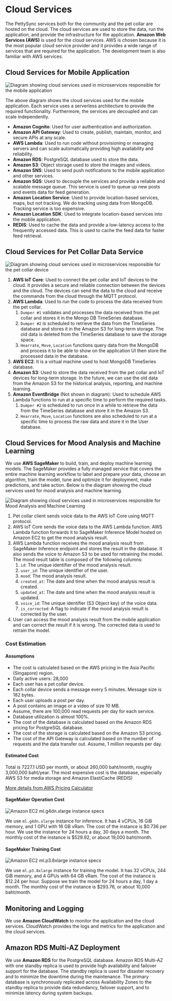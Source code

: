 # Cloud Services

The PettySync services both for the community and the pet collar are hosted on the cloud. The cloud services are used to store the data, run the application, and provide the infrastructure for the application. **Amazon Web Services (AWS)** is used for the cloud services. AWS is chosen because it is the most popular cloud service provider and it provides a wide range of services that are required for the application. The development team is also familiar with AWS services.

## Cloud Services for Mobile Application

![Diagram showing cloud services used in microservices responsible for the mobile application](./img/mobile-app-cloud.png)

The above diagram shows the cloud services used for the mobile application. Each service uses a serverless architecture to provide the required functionality. Furthermore, the services are decoupled and can scale independently.

- **Amazon Cognito**: Used for user authentication and authorization.
- **Amazon API Gateway**: Used to create, publish, maintain, monitor, and secure APIs at any scale.
- **AWS Lambda**: Used to run code without provisioning or managing servers and can scale automatically providing high availability and reliability.
- **Amazon RDS**: PostgreSQL database used to store the data.
- **Amazon S3**: Object storage used to store the images and videos.
- **Amazon SNS**: Used to send push notifications to the mobile application and other services.
- **Amazon SQS**: Used to decouple the services and provide a reliable and scalable message queue. This service is used to queue up new posts and events data for feed generation.
- **Amazon Location Service**: Used to provide location-based services, maps, but not tracking. We do tracking using data from MongoDB. Tracking service is too expensive.
- **Amazon Location SDK**: Used to integrate location-based services into the mobile application.
- **REDIS**: Used to cache the data and provide a low-latency access to the frequently accessed data. This is used to cache the feed data for faster feed retrieval.    

## Cloud Services for Pet Collar Data Service

![Diagram showing cloud services used in microservices responsible for the pet collar device](./img/collar-cloud.png)

1. **AWS IoT Core**: Used to connect the pet collar and IoT devices to the cloud. It provides a secure and reliable connection between the devices and the cloud. The devices can send the data to the cloud and receive the commands from the cloud through the MQTT protocol.
2. **AWS Lambda**: Used to run the code to process the data received from the pet collar. 
   1. `Dumper #1` validates and processes the data received from the pet collar and stores it in the Mongo DB TimeSeries database.
   2. `Dumper #2` is scheduled to retrieve the data from the TimeSeries database and stores it in the Amazon S3 for long-term storage. The old data is deleted from the TimeSeries database to save the storage space.
   3. `Hearrate`, `Move`, `Location` functions query data from the MongoDB and process it to be able to show on the application UI then store the processed data in the database.
3. **AWS EC2**: It is a virtual machine used to host MongoDB TimeSeries database.
4. **Amazon S3**: Used to store the data received from the pet collar and IoT devices for long-term storage. In the future, we can use the old data from the Amazon S3 for the historical analysis, reporting, and machine learning.
5. **Amazon EventBridge** (Not shown in diagram): Used to schedule AWS Lambda functions to run at a specific time to perform the required tasks.
   1. `Dumper #2` is scheduled to run once in a while to retrieve the data from the TimeSeries database and store it in the Amazon S3.
   2. `Hearrate`, `Move`, `Location` functions are also scheduled to run at a specific time to process the raw data and store it in the User database.

## Cloud Services for Mood Analysis and Machine Learning

We use **AWS SageMaker** to build, train, and deploy machine learning models. The SageMaker provides a fully managed service that covers the entire machine learning workflow to label and prepare your data, choose an algorithm, train the model, tune and optimize it for deployment, make predictions, and take action. Below is the diagram showing the cloud services used for mood analysis and machine learning.

![Diagram showing cloud services used in microservices responsible for Mood Analysis and Machine Learning](./img/ml-cloud.png)

1. Pet collar client sends voice data to the AWS IoT Core using MQTT protocol.
2. AWS IoT Core sends the voice data to the AWS Lambda function. AWS Lambda function forwards it to SageMaker Inference Model hosted on Amazon EC2 to get the mood analysis result.
3. AWS Lambda function receives the mood analysis result from SageMaker Inference endpoint and stores the result in the database. It also sends the voice to Amazon S3 to be used for retraining the model. The mood result table is composed of the following columns:
   1. `id`: The unique identifier of the mood analysis result.
   2. `user_id`: The unique identifier of the user.
   3. `mood`: The mood analysis result.
   4. `created_at`: The date and time when the mood analysis result is created.
   5. `updated_at`: The date and time when the mood analysis result is updated.
   6. `voice_id`: The unique identifier (S3 Object key) of the voice data.
   7. `is_corrected`: A flag to indicate if the mood analysis result is corrected by the user.
4. User can access the mood analysis result from the mobile application and can correct the result if it is wrong. The corrected data is used to retrain the model.

### Cost Estimation

#### Assumptions

- The cost is calculated based on the AWS pricing in the Asia Pacific (Singapore) region.
- Daily active users: 28,000
- Each user has a pet collar device.
- Each collar device sends a message every 5 minutes. Message size is 182 bytes.
- Each user uploads a post per day.
- A post contains an image or a video of size 10 MB.
- Assume, there are 100,000 read requests per day for each service.
- Database utilization is almost 100%.
- The cost of the database is calculated based on the Amazon RDS pricing for PostgreSQL database.
- The cost of the storage is calculated based on the Amazon S3 pricing.
- The cost of the API Gateway is calculated based on the number of requests and the data transfer out. Assume, 1 million requests per day.

#### Estimated Cost

Total is 7227.1 USD per month, or about 260,000 baht/month, roughly 3,000,000 baht/year. The most expensive cost is the database, especially AWS S3 for media storage and Amazon ElastiCache (REDIS)

[More details from AWS Pricing Calculator](https://calculator.aws/#/estimate?id=a1410261540bae4c73d5de057192bb53281671a7)

#### SageMaker Operation Cost

![Amazon EC2 ml.g4dn.xlarge instance specs](./img/sagemaker-inference.png)

We use `ml.g4dn.xlarge` instance for inference. It has 4 vCPUs, 16 GiB memory, and 1 GPU with 16 GB vRam. The cost of the instance is $0.736 per hour. We use the instance for 24 hours a day, 30 days a month. The monthly cost of the instance is $529.92, or about 19,000 baht/month.

#### SageMaker Training Cost

![Amazon EC2 ml.p3.8xlarge instance specs](./img/sagemaker-train.png)

We use `ml.p3.8xlarge` instance for training the model. It has 32 vCPUs, 244 GiB memory, and 4 GPUs with 64 GB vRam. The cost of the instance is $12.24 per hour. Suppose we train the model for 24 hours a day, 1 day a month. The monthly cost of the instance is $293.76, or about 10,000 baht/month.

## Monitoring and Logging

We use **Amazon CloudWatch** to monitor the application and the cloud services. CloudWatch provides the logs and metrics for the application and the cloud services.

## Amazon RDS Multi-AZ Deployment

We use **Amazon RDS** for the PostgreSQL database. Amazon RDS Multi-AZ with one standby replica is used to provide high availability and failover support for the database. The standby replica is used for disaster recovery and to minimize the downtime during the maintenance. The primary database is synchronously replicated across Availability Zones to the standby replica to provide data redundancy, failover support, and to minimize latency during system backups.